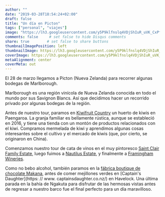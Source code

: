 ```yaml
---
author: ""
date: "2019-03-28T18:54:24+02:00"
draft: false
title: "Un día en Picton"
tags: ["personal", "viajes"]
image: "https://lh3.googleusercontent.com/y5P9klfnslq4VDjShIuR_uVK_CxPfC7ruhHQsgnvUQTHYR3wevTkfWs-0jxIvCmMmURU1f9P7xpldjS7gRqIrFflrAdPrjlwDnKtQBCmuJpeLGSApftbAesuwOfrNaHUbUc79uwDK9c=w1920-h1080"
comments: false     # set false to hide Disqus comments
share: true        # set false to share buttons
thumbnailImagePosition: left
thumbnailImage: https://lh3.googleusercontent.com/y5P9klfnslq4VDjShIuR_uVK_CxPfC7ruhHQsgnvUQTHYR3wevTkfWs-0jxIvCmMmURU1f9P7xpldjS7gRqIrFflrAdPrjlwDnKtQBCmuJpeLGSApftbAesuwOfrNaHUbUc79uwDK9c=w1920-h1080
coverImage: https://lh3.googleusercontent.com/y5P9klfnslq4VDjShIuR_uVK_CxPfC7ruhHQsgnvUQTHYR3wevTkfWs-0jxIvCmMmURU1f9P7xpldjS7gRqIrFflrAdPrjlwDnKtQBCmuJpeLGSApftbAesuwOfrNaHUbUc79uwDK9c=w1920-h1080
metaAlignment: center
coverMeta: out
---
```


El 28 de marzo llegamos a Picton (Nueva Zelanda) para recorrer algunas bodegas de Marlborough.

<!--more-->

Marlborough es una región vinícola de Nueva Zelanda conocida en todo el mundo por sus Savignon Blancs. Así que decidimos hacer un recorrido privado por algunas bodegas de la región.

Antes de nuestro tour, paramos en [Kiwifruit Country](https://www.kiwifruitcountry.com/) un huerto de kiwis en Paengaroa. La granja familiar es bellamente rústica, aunque se estableció en 2016, y tiene una tienda con un montón de productos relacionados con el kiwi. Compramos mermelada de kiwi y aprendimos algunas cosas interesantes sobre el cultivo y el mercado de kiwis (que, por cierto, se originaron en China).

Comenzamos nuestro tour de cata de vinos en el muy pintoresco [Saint Clair Family Estate](https://www.saintclair.co.nz/), luego fuimos a [Nautilus Estate](https://www.nautilusestate.com/), y finalmente a [Framingham Wineries](https://framingham.co.nz/).

Como no bebo alcohol, también paramos en la [fábrica boutique de chocolate Makana](https://www.makana.co.nz/), antes de comer mejillones verdes en [Captain's Daughter](https: // www. captainsdaughter.co.nz/) en Havelock. Una última parada en la bahía de Ngakuta para disfrutar de las hermosas vistas antes de regresar a nuestro barco fue el final perfecto para un día maravilloso.

<script src="https://cdn.jsdelivr.net/npm/publicalbum@latest/dist/pa-embed-player.min.js" async></script>
<div class="pa-embed-player" style="width:100%; height:480px; display:none;"
  data-link="https://photos.app.goo.gl/C1zyvMpLZKLfHPxt5"
  data-title="91 new photos by Jorge Cortell">
  <img data-src="https://lh3.googleusercontent.com/TTr5Y2_dkwBjvKZJoYqrc_YQn3GHCsRTuPqtlsbOIeFGbSxNEmETFr4w3X6qTa7WWeadhDQ4KUg9RYXbbE1O7N7IDq-tCi0nfAw7qNxGyXw8_hEm_L2jo_75ADOEElMD6bc8X9xKrVc=w1920-h1080" src="" alt="" />
  <img data-src="https://lh3.googleusercontent.com/DwdaP_v_dmU7FU4euOP5clVlVGN03moqjrPwXOBRyys-cUJ_ni6c6Mn59O-MYS3GYDUSjh3plIOp5VkswcIYzPGKcFYcA321YCnmWFOgS4kl7IuNEhMMfJELt8-0ephan6TIfmesLWI=w1920-h1080" src="" alt="" />
  <img data-src="https://lh3.googleusercontent.com/8_lVnSGLg6usIv65sysui2u4BhouUUguhEp8H_9eskHgJ9r7c-zaCiGtLCb-MIlq01qJOoYQy3ABPEEChjwu0K90jZymrmWz4UgHXtO_FUJSjvDdnys_JL_ONMdAjMwc1jcIOKoCk0k=w1920-h1080" src="" alt="" />
  <img data-src="https://lh3.googleusercontent.com/K4awO-E3xLq1B7BWUKXoc3-_Z23MW3nkyOldQXzqcNiKfwpOn8C8MscyOQ786QSb1ON0Iv0s1WXrNGBkZeXS1c2olzoq7qhHQrDA4KsedQqNrZfpJrvBSUJvESSUojD6-qyXutbioJo=w1920-h1080" src="" alt="" />
  <img data-src="https://lh3.googleusercontent.com/KlzFDSFCdiMkI0egW75CdnT_JzbwMnQ5qFh32WWkTU_V8dI-gIFXBNIKP5kIGjk2uzTlnr9a_sEWyDJGPa3LnJ-Ngs8No6hnNOaTl670ngPnui0aAvQ3AYig02pyphzyRwr0OG7fiPI=w1920-h1080" src="" alt="" />
  <img data-src="https://lh3.googleusercontent.com/zHjoqfQkQ87LDz-1j_nDX_aiXuSGsna_NvnTZzwHey_jz0POQl1LHzBriMHA8q_jVUO4dINXS7HCYxXm7nBzwzv7s6Z9N0N1gAk-cyDJYBtPOCOPrA2fzOoNCpUlXTMf4GW1PQyBhX8=w1920-h1080" src="" alt="" />
  <img data-src="https://lh3.googleusercontent.com/2o0jcyXxF-u7htIHlVtKruHi2M52pvCvMjCFngbvSd5R1cJvjRVE0cVh9cimHCp0LcLE8Rahd969nCLgsEUStrh1_qeZhyHmCpkKtb9PshyoZ3XMgD1tNYIQF-xylCCYooL4osQpTmI=w1920-h1080" src="" alt="" />
  <img data-src="https://lh3.googleusercontent.com/-8ZiGs7xwSPeJWGwaXH362MkXQxYyBc2qnZdhueYT26BvsxZHhGsfWP6yxBwGvwIxS04eqTu3i742qLqPWy_L7Tn-qx_EgKJC-DbRftEDXdbpEYFHHMkMr_vb05ISVv9H2kk7SFVIps=w1920-h1080" src="" alt="" />
  <img data-src="https://lh3.googleusercontent.com/BB2RWzFN59aKGvASwFWAnfM3XMZDQKUkyORICTjrj4_-c_JQ_MopkWS7TQyf0Q9RUgMD7aGhNedFbiWfKFxltp4o2Z-g8HbSRA_mlbYY2wx6ZldZ59roFtTxLLSi266DHgPZM5sE1dM=w1920-h1080" src="" alt="" />
  <img data-src="https://lh3.googleusercontent.com/oW8mFupph40iCH8XmSREpMk4FbFqCO58Ghz6pV66ZZ1XyalB6mLv_SV6xPH5btMokhl6LUNoAhvqrD-bPuVuPslOnifh8F9LnYnZCJZ05dlS47KGejFYpP9psotT1ltD4ymRmuraYYw=w1920-h1080" src="" alt="" />
  <img data-src="https://lh3.googleusercontent.com/pnTGwjTjx5hYq5yl9-j7B0mQ7WFRkGJ9rTkWbqWLf_jusAlreyeM8wsjyZNIMV3dKL4D-NaySCc8IVXvzSTRBYshN468zK9PsSHy5SMRharJ71IOdPUJHwic7OnI4UcF4WgNqUveIec=w1920-h1080" src="" alt="" />
  <img data-src="https://lh3.googleusercontent.com/E-guXJJYW2CR9OOFmUPJWEb9LPsV74lFvGDJxkgk6qBK2NL6I2BzUT-hGxq321xYgO34MfXAgo3squm6qv2oli5pss1h2PC8M6UdH4cW1LhwX3sUlOaZUkCECa9q6T122ufYtHjJTp0=w1920-h1080" src="" alt="" />
  <img data-src="https://lh3.googleusercontent.com/Gb8Gg_xsVHl4NUxtNquYVhtMz_yYMNsj5vAcx1M0RMUMTtsoAQNlrCNWdz5T5sEKzhQIumYGIxJsjaSIBEYwaLNuiVWf-JK58DjvDSj-EgI68wwZ6_Fzjs6uEtki9KL7JFJndEkZ2cc=w1920-h1080" src="" alt="" />
  <img data-src="https://lh3.googleusercontent.com/GebnmkvwtRL7Kf1l-WRpZGz-q2OKXPzXOx0wXvI2jkigJMSxe2rbgDlmQgiGGZQGKyS4nx2pB96qcjBOfOVFvdrTwPZmF4DCOowtmyFILclmo3TrnYBsbXgLusdR3jUNX9JorRZC54s=w1920-h1080" src="" alt="" />
  <img data-src="https://lh3.googleusercontent.com/2UIAxngYGzNaFmBtGEeqRRRDW2ic1Uz6yt5wBtODFJVjtCB4MISa9HGN5vKryarwN2Yzp9mUHuoTC9QwQIJUOE1PqFb4Q9iY_Mjtnxmyayhihhyf-6gTLdzlEFDhKZzCe0xv7y5UklE=w1920-h1080" src="" alt="" />
  <img data-src="https://lh3.googleusercontent.com/IUhwHsyZQFWX1wB1Ef5mNkwUTgUigrQvv75wgMsj9zZS0HiN4ioA5AuNiJw7utMH8ktkyzeJ34xM7BpZwhQs3CQA7lX1ufYQESJ96rWwRU3liphUXgYn-nqVusyAWko4LTmoQh8h_9M=w1920-h1080" src="" alt="" />
  <img data-src="https://lh3.googleusercontent.com/tN38pVvknixnP-WE1K73P5kYHMlJ3qb9L9RegoqMuOKCY9mjpURlWvSwlGF6PhfJ3AlyE4jERbpSt6p0m-mJoEvpCwq3LGhUTRXHVYp52wTQv5U43CgeX794e5BMfg8j5nQos8oRnsA=w1920-h1080" src="" alt="" />
  <img data-src="https://lh3.googleusercontent.com/cpl05KqUGGSeUU3IEO4daVlxvXAvYGqZoK_W6lSZAblnfEw9F9gpk1Vp3imxQMRDHBNOkc82yhsx214VaVZf86x2I-XJknCdfbPoCGucMuixXNMBiQ_9iSa1bCDCe1FpAvd8ocv91pU=w1920-h1080" src="" alt="" />
  <img data-src="https://lh3.googleusercontent.com/7SKyjxHFZOBKzdxLtIE8DPQf4isMcINnQ3K35d90xIVG8lTQZHmf7avgzxwW7E5u4vL9aU0xvD1oRnMB3cSsssGoKGTcTiCyNRF9sDDXI5c9Qu0sjp40Go_Nc5ANHegK-7XbKkVvAW0=w1920-h1080" src="" alt="" />
  <img data-src="https://lh3.googleusercontent.com/7L7CDcYmVWWFhC2kBCwRz1eP46ei3YKFKK8ZIsr-buwpd9NKjgj7nTP3jE_OQRAMfiJimG5SOo7zHiLesLBLYiRf4Z7Uq0ATCjllabYDckk55mHOizEefqt2NM-6UCmgZSpNOLuXA2A=w1920-h1080" src="" alt="" />
  <img data-src="https://lh3.googleusercontent.com/YwR0mBOproORzyThKYdHkTRuw4rmB4M_yDw5OXT-3sPhnf_vnsxkx5wN9uSIzbiLrnnbLvHUM2J5KQLnc1fJZOMAw9A9-ddqxx8nXCrkBvezNdpQk2q6WI9-_6N0rq13bW6kb_dmJ7I=w1920-h1080" src="" alt="" />
  <img data-src="https://lh3.googleusercontent.com/2DdEyfoBXQXi5h00GqrnGi0aA289ftqrDnyVZXipGT5o9m7kCp99qeSephxcmcFUvkbecJ945FEZ-O_PNJP_rAyt1J6AnostUHjB6ZodsOxtPVQw3ZrvTcXTOiQmM4KB7W7rUhEXdGs=w1920-h1080" src="" alt="" />
  <img data-src="https://lh3.googleusercontent.com/vc3BoKmz-Mhls8N6whu8DSUoZvydWpnMq73IAzRqXJEWfkTnK95QPFO2GCMypJc_8eqnPvqjvL7VpZRnnc4JYwfsmNLodjzGWDB65iVBZN8-cSd-snjshCgcckGphkHECfxEWdKhyXM=w1920-h1080" src="" alt="" />
  <img data-src="https://lh3.googleusercontent.com/WeEUUq4XmhaUZlV0cX3pdvRiKGWYpYgyu9Hq-1wOJX6Pu9sPPCiEFMFNlyHzhF4eVhY4ArCvET_dfv1NINk7Q9z6VKxJQ28M2l32wFq_H_9XtMksT2OzQFo5i4ERydgAIRO4pHOpY_E=w1920-h1080" src="" alt="" />
  <img data-src="https://lh3.googleusercontent.com/kQpsA0Brw6xTfIilJFFkCn709xBjrVM69M3Tnh3m1di7PcoNEXZMQaZAG1nrj-qjpPT95lF4-CO3U4xaaMPqpQk9fvUjCtpycqT_HqXg5oJxwz0aXWvr4SBJJ2KY85Y6MV7xNt8i-xg=w1920-h1080" src="" alt="" />
  <img data-src="https://lh3.googleusercontent.com/xc10VT6PX9BIdi8MToGckUHxFsY3y44y5Lw9VN6bCjOaQ3smcCuWYvxeZ6clZ1DA6_PmAdcxP1TePt16PkFQGRbexi-nMqQ27NEEURCrHrPU1Jg92uw-iSJvZRpcxpbXfhzEo4_jFco=w1920-h1080" src="" alt="" />
  <img data-src="https://lh3.googleusercontent.com/c_QxQdGTrxY2DGXAFPuc8W21rjwzlggg1_2s9VcGcwk_AEYCbPtNnFj6uxoE179VIG5fyHILIw72jmiXroghG0iHPB_X86kfjgMsP1uGpKXbwo2sf6MEzfMnsxr2AhYMdErpDdWVEOQ=w1920-h1080" src="" alt="" />
  <img data-src="https://lh3.googleusercontent.com/q2VKuXqMV9XWK4to-PY6rIi3oB1RbOpAiIB_dujefVLeCz88dp_-F89BKnfwbmEx0gnLGev0f1sx6ck6M3_kQK0wNQJZ1OeFZhEdhoOGRpHtiQKXS5ORAjZqabrktK5BRBOu4hVAEWI=w1920-h1080" src="" alt="" />
  <img data-src="https://lh3.googleusercontent.com/VjHqmI9JwmJb4jnEs3t8UMdEaSkxSCDVwvFYSlLuyvFq8yc_67i17TT-NvDlMK0MgLGABywhcHSHjF8RJfgKnPDjqcKayofvxUbSaKG_uTGvD9a62S17RBOe1KA-T7HFpzAMnGbTh4Q=w1920-h1080" src="" alt="" />
  <img data-src="https://lh3.googleusercontent.com/w_VPAo_fzBrbAu6nNriePYgiOR_Swq1WOc3ky-ShmKoaivZ_Yh8wR5lE_v6JjfiyMyBpjLtP9Y1bwDJxUE4FQQrnMC29MyszfiGxszWT4hnmQZc2hp7bir_TlJTBdm7nrIY5cJQN-N0=w1920-h1080" src="" alt="" />
  <img data-src="https://lh3.googleusercontent.com/k8Bb6xLmS39pGUtvFsjcW6TRcDKwHT8WeyvuM9SbuRhaVAjZOYr8YNBSjjJlhgd469eshiVVSzYqpjx9qjF-9xSc3D4On5Yf3B68CMvI45DvDcUmKTk33hApIl7NhCPQ-gVFYryIrog=w1920-h1080" src="" alt="" />
  <img data-src="https://lh3.googleusercontent.com/rs-gOOCOIm8ZF9yn2eikcPfA2EiVq488TYtYksTSvcVw5B0fcXML49te4IF3SPvsDFzlFmAEV35sEraGHg14S2LxVVwxmkQgqn4Nl_ZNgkCIy6OiHtfBIE-naBfPB2RyP0eCCAxRsIE=w1920-h1080" src="" alt="" />
  <img data-src="https://lh3.googleusercontent.com/abVjqUWLUK24e2rUakVXIrg_Dc6rUhVpxornGt-fItfO3zj-OepMsomDXc8NIoLXDIkIx2uX3MEDShjHyNS11EDTCEs5yR71sGHRrR6EHIl2CW6w0RT6GUgLpB9XXxw1fH0pVa8VG1I=w1920-h1080" src="" alt="" />
  <img data-src="https://lh3.googleusercontent.com/dSv5Iu3krTyemUf2WcTwfek8DTHw_QtTm4SD0ca5Zx2Q3y2YsDwl8nBQnNzCzm3Nk5CqFiodNVr2524_1f_4_O7SubQKa1aaYFDno7IoWHHm9yvUNwZkfHdZIH2ndEEhw9v7KGqggVQ=w1920-h1080" src="" alt="" />
  <img data-src="https://lh3.googleusercontent.com/I54yOV2vsIydF8tifzhg_NkNebL5O6IlqKUcXXd72AXEKdkytpw9wWspvQ2p7Zq5roA9a9zMRmaHQmT8lqqGQ3WCi5R8iRvti3RUUbw7Kae8JMhD4LPdUkKWnoGtBEi7P1DpPdz8wws=w1920-h1080" src="" alt="" />
  <img data-src="https://lh3.googleusercontent.com/cM7gF4TozWLlMdKrC_6VRsAwVJ3CATqQcY9a6glZqe41-9Hf6hiwT0Qur4CpWv7N_J_sIRAlWUSM-ugLfKleOGGS9fMpOMssA6zTDJYAA1VDT6VQ6Tw11O2nQNax2YkM486oWK_2jok=w1920-h1080" src="" alt="" />
  <img data-src="https://lh3.googleusercontent.com/L1hhdMCPUCQuIrey_CBMExWJVWDgDbol_XT_vQ0ORC8tz99tgASd_ZSF4lPwqDmG6AlUKyw8p-h5cOfyCRrlhcFtSfdKWDPWcZSqau4E8YvfI1I8C2L7vTa27zfe1DIOt9ZrqS_gorw=w1920-h1080" src="" alt="" />
  <img data-src="https://lh3.googleusercontent.com/SnxEdXDe8j-53KiWQD_IVBBQY-we729O2UVTVThDuSzdS_xg4KGrs4TsFnD8a5I-uMpMMcfysrfOWPVgSy44hlDRV0vA660V3AJTq-2-baWIJkGERltP_KemsLEynhpkUyuPP3xorwg=w1920-h1080" src="" alt="" />
  <img data-src="https://lh3.googleusercontent.com/0ydBmzo0SApB8JoCFpwpR0S__ZDPggr8OWJzbsGtABE8hIfrDMpP9a6E_JkxVZmkxkanCkluN6ws53Gr6syJoBLb6WmhN2C8gkQtiy7xM6PwQn7GhIEBtCxtoDM3hFIIMUsMeEF0HjM=w1920-h1080" src="" alt="" />
  <img data-src="https://lh3.googleusercontent.com/oKfY-3ORUSSygrOxNzbGyAKlvvuK6ae6iZQg5HYPQNf-rU_NkNT7GSk3CbudW4Dw3xQBmFsOlt6oBAbH_Xrmsj3N-3FTmHnATSaiiSn9VQGyFtU1kgQMlMtieW6uft1oACiQzPgEiZ4=w1920-h1080" src="" alt="" />
  <img data-src="https://lh3.googleusercontent.com/CiIil-jlVf8aHDD59qAaVJoCj8e8-5DgqP2lv47iG0LP4A89HMMQU5e1h2_wrf-O1BAYX9WVNs1HM8chxW5DNJv6l8iszF9g_nS7irIHTx8YJo9kqxHVMIxfmevu_o7KLP8w_t5BFJc=w1920-h1080" src="" alt="" />
  <img data-src="https://lh3.googleusercontent.com/hnu8_MmXUPnQHsRv8rOgValTiYwSxQ7fF_OO4TcvwvinCpyqD9hJvwuEgswbrQ3NfWeKWkYKjtOrsM41D9cA0gSdOKnPFqIOIturQ7k5inqaIAysnpG1S3kMyCDJYQ-3BdF32Q7Aya4=w1920-h1080" src="" alt="" />
  <img data-src="https://lh3.googleusercontent.com/IkHZMqI4sC-9BymO5aFguGzx2Fnfwn8Hpelj_EqNKYhfXgd-HamxDCkz-avlSzbHkW8ZAvmXH6_PIISS435UdpB7ZqF5Yw8Qfw42_Hf-D1WVXggkZLCYt_5t0aCqPXAPsQ-Hl88GKMc=w1920-h1080" src="" alt="" />
  <img data-src="https://lh3.googleusercontent.com/OVpl_vWQrKD-mNqYRsmal3QnP9muyWjts_Y0vMRmcTzqA0iihmXmafFYVIW5VB2FekaN_3T5v1PcESYTCCJtAyBbN5z_hmLkK1gwKwbqXEEjPm9CiK88cSz0toW_8It1TfWyaD0eEpY=w1920-h1080" src="" alt="" />
  <img data-src="https://lh3.googleusercontent.com/0YTwKTsQgjh8hg2fgPWtxMnzEQR0B_L7jpgE0xB8GjdY_7wSKBzj-8OTfeEFheTOVgY3dF7OZ14EcM3SOR6tBKZxDgBGZtQceFlMA-O5mV6G6z7EOAG-l4yPcM2aMoCQvSCZ8pjqAVk=w1920-h1080" src="" alt="" />
  <img data-src="https://lh3.googleusercontent.com/ft4NSEiyqp9-9NSVDNn176o5IsFfJCp5l-h3rkn9_KaElZ5et1REOFnKWcuK6UqyVzB_DMqFzwj5KS9Olr0dT97DTlVj0BYSAijdubHgliEYFovbBx9zAHv_kTE-TOtFUCXLpgEqBmw=w1920-h1080" src="" alt="" />
  <img data-src="https://lh3.googleusercontent.com/_OCf7AZCEQVEQID6IC4_-xd2wjCFZozh2GRaZeR2hpiyuWAZAT8U3FkZOAdRIm1Pawcu37PnfbylgU9Prp2V_Wzqm0S2liowTf3ol1CnZ9yKl7wYtQSf_RrZc95K9UM1N7JGpAnF3EI=w1920-h1080" src="" alt="" />
  <img data-src="https://lh3.googleusercontent.com/XA8F3XU-Af78RDwjklLTPw0ORD1eg9sQTt8ddE2ATxah0Fne9pMj-kxJI6LBvkohczuVhuwsG_36rBqPkzZxXEnrNLmIABRt9Ca9AgCaLLXp5DHaAgmhduzQEmDLVUAEPzHcGzr5kXo=w1920-h1080" src="" alt="" />
  <img data-src="https://lh3.googleusercontent.com/MEHaTH-jnf6dU5bz6uIAM2z827twY4BuNH-4q0BGyE_mFMLoDfw4DXdXPjMwQ_roT6tTM2l3pRUwx0fpgsdbg15XKvigwQvVo7O8CnG26gbHZSm4llpAckSrAS_yP_FuilBAl9jDWzA=w1920-h1080" src="" alt="" />
  <img data-src="https://lh3.googleusercontent.com/L6S6mgNN7ttCpsyOceYjxMTbUrpgIAAyXfGcm1JuGOKLjMse1YkZGqZznyPrtnHpqJJwyLZHwnnK6r5-S_M905L84S-1Wxxn_a3c3Zpk00dtjHn8CM77gB1RvjQEwVVOE_bp3TNg27o=w1920-h1080" src="" alt="" />
  <img data-src="https://lh3.googleusercontent.com/9GeE5yhqUdXXZZ3SEzCZr2Gu_ormxjnI5POG6FUzYLO42q8-8IWtQQLlBALqN7TT-NZeZiF6Fe7fFzt5xzoIQb2QfcVXEcmp-DzVg0X7YinLiRhMYk8VLThXWFSNDZ4zVpiFOLtLZNQ=w1920-h1080" src="" alt="" />
  <img data-src="https://lh3.googleusercontent.com/S-pD3ckIDX782BqokZGGohkfA9cdotbRCo-4E3_GGjjnJBoRLb2-vDJfzAMdTjP3mAwo5U5zeV6lbBUcrEkbkR_xbIYjh24SOw-z4JPtwbiqy04M2FOOPO3SXv991wFhLjFF9cJAWNY=w1920-h1080" src="" alt="" />
  <img data-src="https://lh3.googleusercontent.com/DaH0i62K1Viv7DUsoDeJeuY9SnY7PaH5-OLHybOpGWY4iTIrRp-QUXAGsl0GbNcMYt3WPfSUDdV0FxcgG5skdqhhmpJUbO3sNJZOSBskuQtAfXwyk4b7dp8h1LKPmJAGbb3gzSV0p_8=w1920-h1080" src="" alt="" />
  <img data-src="https://lh3.googleusercontent.com/KQClZ0JjhVE2UIBrMddQcBzKi4xS6Qa6DyO2duzONq4MgjjnzqYpuQDivrNL97UWA-domR36tzpFKBQP5jT_UWtcU6576kQkJmcz2Y92MYfvNhif240qEfGfKQw5vbf_G8ky2tGLzrY=w1920-h1080" src="" alt="" />
  <img data-src="https://lh3.googleusercontent.com/mEP_t2X0sHKNOgw5b0kPoY7FeQLy-XAWZca5uw8JJEaGyqGbnxr1Ixpd9I3OLEWhRYQyP_YASuwPIHgTElzS2oZEDcHxUG-0s0nZE-vxP-zuMzEcAuIADBQ05HDJDP-5lphZywLy-hE=w1920-h1080" src="" alt="" />
  <img data-src="https://lh3.googleusercontent.com/rJGkgbMEaQ2eNOblyWqLO0GiHUEme3zaamYlEGwojxW81Ls2nvDXEUUAA-70kNQBO9oX7Z_1MllUkzNXea2Nk_PjJyH38HcUFcEL_nZLJsGzBbg3xXYl6aIRiY9QelpJYqjIN0rETcs=w1920-h1080" src="" alt="" />
  <img data-src="https://lh3.googleusercontent.com/ilU6EQmNEdWsE8HiQJh7czWAT_xo-NHQB7sFWnWcWVA0GRDi_0X3YyFEIKjgGPDhQPNX2iDr5LMbx1oENKQC0TGVbG2NQ17cvuqR5S4M1oIp54tn3L0XqlvdAoH0MRwfvrMybsXQ69c=w1920-h1080" src="" alt="" />
  <img data-src="https://lh3.googleusercontent.com/hp5mjKcclcowRmpOo7AcUOBRylYRVDfbjt707UBzSVWEjj1XLN-6LYqGeGcb_8Gw92NDLbOTYfk4nfG6cpkGnr-GOSCGHzKoMuYLg4J9ukIzuQ57oewN4oMTLtFle7ZuayCfnnYfF7Y=w1920-h1080" src="" alt="" />
  <img data-src="https://lh3.googleusercontent.com/8QYIhuFECajaWztDEW_yanwK7SOIPolom9nDtzsTOecpaL8qz9g6U_qy2E3xulP_7InDrdrLP98BWjvYg_-wMhKkLq9NTSjgKanK7aIiHlKfDr0GHoqfQV3sA4BVAqSqnOsUH88lYMk=w1920-h1080" src="" alt="" />
  <img data-src="https://lh3.googleusercontent.com/rSF6JfB62Y2-EFoyn5JdB0rlgjte6WyOQPQXwhiSb_njPFYg9zNICn-6BEGc5VaPgjWpX9OoJ4Tz9y7xRMYPF-LDgTPD991TcVvQCsxuLsw-7S2Cw3zd1AHtfwBc_32eArN0gExYd0E=w1920-h1080" src="" alt="" />
  <img data-src="https://lh3.googleusercontent.com/H-c_C45VDszCQLNO_mwQKOaaVgh1Qb3Wa5Uts-TIvgIcLuPV7VyHjNpTixjRgGo4GC1QEppf9bLcpYztktVFwQaR3nVdhj1GgpHgTcAPvX8RaUoa_y8a1LKYCuvBPQ2kq8MWyl6uIIU=w1920-h1080" src="" alt="" />
  <img data-src="https://lh3.googleusercontent.com/aJlnHa6OUhMbAbp_GrBTVJEAVaXxzgKnfF-Lk5tNM9O-9ElO_Wq1Shodol06Vv6ynipVtD_o-IVFGUbzgqhrfAanevYBiNYVtyxQ65FOu4-jpzfB6W_ZOauPlpNr1wScvaRjLqT26RY=w1920-h1080" src="" alt="" />
  <img data-src="https://lh3.googleusercontent.com/jb4ROd6gQdbQJBQG9qjyRGGP5XET7IvdC7lT20BPmvTeBFjgQ57M6EkJ7BxeCq7vil6XfyQJ7dsPsVRn5o7TSJrAoHplKu1C4WC_NX-aDKpfHizIguoaBQ2Fpqujv9iPUi3nmwFWXpw=w1920-h1080" src="" alt="" />
  <img data-src="https://lh3.googleusercontent.com/KE8t6_yT_u_mlCOvw4MYKx0AkVPc_sjU20Ta2OK9ROQU549Qhe20sdzqrYo_gGZ7bM9UJMWfGnmxaNezWn9mQvRp9s5zM9aqIq229-WZ2icN1180gaJD6FKetXK_tDYpOOkhGHAdvDc=w1920-h1080" src="" alt="" />
  <img data-src="https://lh3.googleusercontent.com/F4hFGlymPeQzbES36UF7yY-xkZk_amG74aec7fUMRI7umoX5NT0u6qnpbUnk0lqCebNy6zN0L3qbqms25GkaDDAaCstzQNeHpLy-oVmsG4YnaauLmvaoxb3aubUpK21JzonFYHhecSQ=w1920-h1080" src="" alt="" />
  <img data-src="https://lh3.googleusercontent.com/12izxOHlbCwbH62O9kjCRkyVPDFX0_I9WHNJyU3AHGEAS0OWvWXle1m1y5PA3g-iAqClCu-_hC_w5wjJzcTQzVCv9SeLGh5s66-Kpb3VbV_1PqkrTuGS5FOlMxNyR4Zv7c_kwQ6Jwa4=w1920-h1080" src="" alt="" />
  <img data-src="https://lh3.googleusercontent.com/6aiK2u1B_dEb6dh6kDkm06Rx8cdakI_lmJLco9qMLV7Fs1yK6DUk-zCsWK6bnf-zbAKKfk1bqv7QaM5a9Kdl6CAqt_YRP8-KpWtwUlWn0tGC0XAGDIQ90i6Hu_gANOJYAoRe3qpMSpY=w1920-h1080" src="" alt="" />
  <img data-src="https://lh3.googleusercontent.com/Tls9DlH4DWlScmTXgtG8FTSgbjRr7u80esR-aqPh4mf523OlNppt28-lkQmRjMJ90ksO5YG2qoJjSfaO9OxYAB_3X-FDYzfDc4th5lysgZEAr4esuDbRUpkuNx9MjvAe7ZS-nUH90e0=w1920-h1080" src="" alt="" />
  <img data-src="https://lh3.googleusercontent.com/cM4Q3uVIbTtCKERRN8_Qedlnc2typWHGXELe_kFDOcJ56DeG4O7dQUqHqxH6RZCXRRGAI0rEJtOMP0UZUkPF43mE1VYempswF9eS-CdTj02ZYqAQ-LTODxut1BouX30dITCOjLLEpLI=w1920-h1080" src="" alt="" />
  <img data-src="https://lh3.googleusercontent.com/udpPVPO-rEYCrJdxAosiA_yDWurEhOC1164M4DjIRLXQiWfxxPU_wOHZv7Q48QkQdtWkOMqGlrpgCeHoMNKElbZNZ6qV3NrfKtURce3lXJ4zq7EVe_GmsrpSfsMDcXbmc1_mNq-S3-A=w1920-h1080" src="" alt="" />
  <img data-src="https://lh3.googleusercontent.com/f4v-_bcIB6wtn7myC35GcfGvP2mRNl0gseDnvUvyZlo9oDem8v3jQR1UOwDXhmPKAs5E_i53aEEUXNEnK0VXqlq9LU6Jt4U1WliTmMfgrhDPniWTaxuXxRv7yCgFo1YPRBnOI9d3-98=w1920-h1080" src="" alt="" />
  <img data-src="https://lh3.googleusercontent.com/gsbedrchwEhw95oTZaEs9rknjo86zpW1QYDhm6MaBeLcJC4XUG2g2zJa4fWVqz4HqBWa992y5drIQOQLz4whleIu6WVj6zUbLF8ZkdXWKCIePI244XczFMm-PYNKQQmkdStLqGUJb7E=w1920-h1080" src="" alt="" />
  <img data-src="https://lh3.googleusercontent.com/zBwwCGRyUxCa1BYtXALOcxNFGuaDko80UxMaTTdcBSVyRKrQgaG8CMrBlyguANmkkufYUabl8TxAJJ-Xwh08VelW_3ydDEwcsKickU8oVhVqeTrg_xHcB0fBULsNWPNkVLmpm6RkkLc=w1920-h1080" src="" alt="" />
  <img data-src="https://lh3.googleusercontent.com/AnwSJ2AqFx_alySqo7YPuZlSdIjDpCm1-ZUjgicNqQJcxzQ66w72_gA0Tz4FaQKX4d-y5mFYNOQOgKhYAaw3TcMKJmeS07Z-or7j-wMpDkc31WTBz3Sg5m4xR9JpCAVyJfbwQzSeqQE=w1920-h1080" src="" alt="" />
  <img data-src="https://lh3.googleusercontent.com/VrxJW6wN9cdpyvqXaVqd1o1tLHQPv5uYBev_MYWl9tMHtNDkTAUdmyN9w1RMc0uh5A0-V7DZH_dNBsSZqmC31fcXAK9EYvi3mvJutObRHtQ-Mrdb6RPjVBSmcqZuKeDSZSVMFM6VJ5A=w1920-h1080" src="" alt="" />
  <img data-src="https://lh3.googleusercontent.com/7O6iz__xLX9VwSOJGOFWXNKzop2TrIeASnTJTnTAn45VihQ-B2UrYbBZyCPwrjH5vt2pswrYHhTy4PiFqlS3XBQ5s6ZALZyKvkz0ESofV4huf4WsTyQEcaYKztWC-72rCoUy11wJ0pk=w1920-h1080" src="" alt="" />
  <img data-src="https://lh3.googleusercontent.com/4xGtAdMxF-dOWCcFVoKRXC0zEmiMjGtZMTjA278-z5zqVMAWFoDBuy_2NjyfO9ljwsWT8c-c9LXb7ZXOf5hmXq2kMcxM4WfyGjzdNX4tFt6Hx26q0X3Fz27uQ5SjE57MXsNflr3Rdpw=w1920-h1080" src="" alt="" />
  <img data-src="https://lh3.googleusercontent.com/RuXN2OqFfRGdRBTe8f1LsbrQh0enlUcivN6Tb8govoHxuqpn1AEFdRJkOdS3TkJTkjiqNUUkGT3qM_YeD8Svvn7H8lYGSrFmNJWpeKH-99EGFQu8qhAqniODRHPm4fwgKqsVi103P9c=w1920-h1080" src="" alt="" />
  <img data-src="https://lh3.googleusercontent.com/rJHvIjKPhNX_iOXpE4F6yokUt961tk1J9nMMOC_iC3m2owhPtCqDY1ccLCQqNcT7fYDxCfvN0Uw175u_WJ1V52zua904nvXgqysQmaWfeMp9gdz5iNfW1L2kwQHCEjrYt5t-IN5vDeU=w1920-h1080" src="" alt="" />
  <img data-src="https://lh3.googleusercontent.com/Tw5YHbPzFBf30M9Qpi9AN4j7rJZpZYB65Z1Y-sa9eKZ9OPNuO0qL4uscYxT7abZl2nf0rt0T4pERVbR3wXQbQvaJx7uYiwVtehRU5dxuYi62aTkdMlxU7YGfNiIvKbB4SCmZ_3qyVnM=w1920-h1080" src="" alt="" />
  <img data-src="https://lh3.googleusercontent.com/tY2rujdSNTiCG3r3eThfQaVw-BOes2OZlhcWDfukRl3L7TWE1QVx3LPxc8m4u9SXUqZ4Ep6f-mOD0ypQcmWhYC4m7hOaI8cgjo_fk93B8IUhqMaFg0PhaZI8VA2jfa6rBpZJa5mybOo=w1920-h1080" src="" alt="" />
  <img data-src="https://lh3.googleusercontent.com/_fK6RgFiyJ-1sKC4BIfJIqcS-3e5F29MJFGCSlBz5uvHUIsERasTwq1cdHPvSEgWcADSO8j4V_CoTXSzS4yrQ4pZbzNXUM45ZGHsJESHJHJRVndFBtfaNwVWqER6gMuDpb0C0a8ToTk=w1920-h1080" src="" alt="" />
  <img data-src="https://lh3.googleusercontent.com/KrdXlqVp7h_vE3MRhd2rNq4Pl_x4RcMhpbGvngbr9IVtgDd_4k0e8ESajsc-cZUBsIIZPmNoQ65WkbbLYseL35JWqK6tlKNqO6ovBUczDFqMAu1RTyUkbXhAIy6cnzCtd_usrUIBjTM=w1920-h1080" src="" alt="" />
  <img data-src="https://lh3.googleusercontent.com/cAoYa8Sxz1k4znaC5Na8DiMByVW2Wt5GHFA8IhxDiMnK6F34Y6ATUelmk4YOzA_WK4YRBrY5OQDJ9EahqMz1xjd3zs5k4Z2NM4x_5Wnxm8NOJPaFFqakpbN4_evAEW8beURfTNBZrHM=w1920-h1080" src="" alt="" />
  <img data-src="https://lh3.googleusercontent.com/45xkTyF3VAhhW8Pqbp1lP1_duaUuXu-z9Gu1Ecephcp4ia76cUa_ThdwtrQWVJvFUAxNH_xOLYXOFmBLtCP14oywWoEZTyFYozDRP4vp0C8BlYpu5uAvLqs-PoMxrwnr49csBxjJYyk=w1920-h1080" src="" alt="" />
  <img data-src="https://lh3.googleusercontent.com/XlXUrMDq-iIQAQp6ORAdFw83dEchCo1ZN9FqVRHLL5Tq2rmWVo0pbAyVA7YJ2B06DLpEnOO6aEziXzLRQ1Ockv4AGgNzRB9_tfSKuC2S2mEdxp4oC303KSA0DP5sLNyccTgObi85mc0=w1920-h1080" src="" alt="" />
  <img data-src="https://lh3.googleusercontent.com/_S0EfWbeknjZIalmYtdszk8AW-6qKmb55PrT0bdzhGsyFu0q-07KgRT6Mw_sfkSoIil_zWi_qis4jM7TZkXu1Ys4IFr0NNGOTSuBpL3u0I58wOMO-BbTfpXgZ0PyijpN6_IfOAGYH_k=w1920-h1080" src="" alt="" />
  <img data-src="https://lh3.googleusercontent.com/BKIxQSHz2-hrO7AnY-CfqHxgpIFGvUCnY6RgFt-E9vdZiE0he2fJ0yaKqjowtk1XR-7cFn4VqpsQ5sczJ4yjiazaef0mDXiTZLQhpuBYQ6NgeRKIkfyHNkIm34imeni6GwIIpPioHgg=w1920-h1080" src="" alt="" />
  <img data-src="https://lh3.googleusercontent.com/i97vriaZadTe3tKI8GDPJibogGLEndSUUsw7VLkhGLeM8oOwKXSznECUBf3BHNY9rEQyt4X_HSuRBXN0vk1mLPCKgNG_LQaOs1KbgXpIEPaFmj00jv2ZRGJtUAotrgLrP3FG-SID1l8=w1920-h1080" src="" alt="" />
  <img data-src="https://lh3.googleusercontent.com/wD1VSPPJPEzwiqvFeFbeju7mpY4JHk1bxwMj4gZweu8fLkE87aKPPI_7jMXtaz_5QWNZWko8hvzEkuxIaK2KH1c683Y6lMUI7FHVLdLLG87gT-VzL9fXj8lbUoz1b3zk_ZJb_ZAkvHI=w1920-h1080" src="" alt="" />
  <img data-src="https://lh3.googleusercontent.com/GQeGpdXw0XK8405f8s-1G2nUer-IjTvIoCbS7GmO7NrJjXf6sOnZ4lZjGagfTAi0T7ziB3qzNrio02SeBLsZQS892a9q6SukqzL2_tYA_s-8rdjcICmOirVFzgVBzz-rvvcLzvvXKdg=w1920-h1080" src="" alt="" />
</div>
